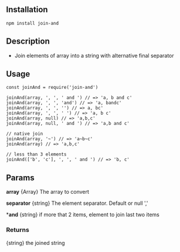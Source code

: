 ## Installation
```
npm install join-and
```
## Description
 - Join elements of array into a string with alternative final separator 
## Usage

```
const joinAnd = require('join-and')

joinAnd(array, ', ', ' and ') // => 'a, b and c'
joinAnd(array, ', ', 'and') // => 'a, bandc'
joinAnd(array, ', ', '') // => a, bc'
joinAnd(array, ', ', ' ') // => 'a, b c'
joinAnd(array, null) // => 'a,b,c'
joinAnd(array, null, ' and ') // => 'a,b and c'

// native join
joinAnd(array, '~') // => 'a~b~c'
joinAnd(array) // => 'a,b,c'

// less than 3 elements
joinAnd(['b', 'c'], ', ', ' and ') // => 'b, c'
```

## Params

 **array** {Array} The array to convert

 **separator** {string} The element separator.  Default or null ','

 ***and** {string} if more that 2 items, element to join last two items

### Returns

  {string} the joined string
